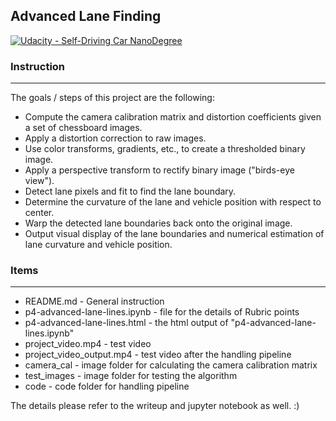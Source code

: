 ## Advanced Lane Finding
[![Udacity - Self-Driving Car NanoDegree](https://s3.amazonaws.com/udacity-sdc/github/shield-carnd.svg)](http://www.udacity.com/drive)

### Instruction
---

The goals / steps of this project are the following:

* Compute the camera calibration matrix and distortion coefficients given a set of chessboard images.
* Apply a distortion correction to raw images.
* Use color transforms, gradients, etc., to create a thresholded binary image.
* Apply a perspective transform to rectify binary image ("birds-eye view").
* Detect lane pixels and fit to find the lane boundary.
* Determine the curvature of the lane and vehicle position with respect to center.
* Warp the detected lane boundaries back onto the original image.
* Output visual display of the lane boundaries and numerical estimation of lane curvature and vehicle position.

### Items
- - -
* README.md - General instruction
* p4-advanced-lane-lines.ipynb - file for the details of Rubric points
* p4-advanced-lane-lines.html - the html output of "p4-advanced-lane-lines.ipynb"
* project_video.mp4 - test video
* project_video_output.mp4 - test video after the handling pipeline	
* camera_cal - image folder for calculating the camera calibration matrix
* test_images - image folder for testing the algorithm
* code - code folder for handling pipeline

The details please refer to the writeup and jupyter notebook as well. :)

